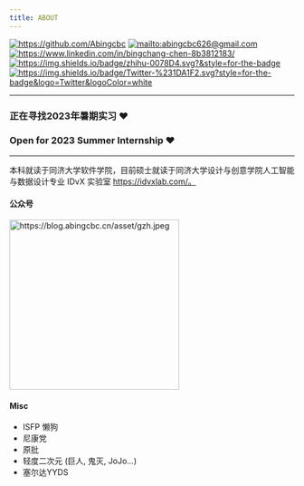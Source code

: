 ```yaml
---
title: ABOUT
---
```

[<img src="https://img.shields.io/badge/github-%23121011.svg?style=for-the-badge&amp;logo=github&amp;logoColor=white" alt="https://github.com/Abingcbc" style="display:inline">](https://github.com/Abingcbc) [<img src="https://img.shields.io/badge/Gmail-D14836?style=for-the-badge&amp;logo=gmail&amp;logoColor=white" alt="mailto:abingcbc626@gmail.com" style="display:inline">](mailto:abingcbc626@gmail.com) [<img src="https://img.shields.io/badge/linkedin-%230077B5.svg?style=for-the-badge&amp;logo=linkedin&amp;logoColor=white" alt="https://www.linkedin.com/in/bingchang-chen-8b3812183/" style="display:inline">](https://www.linkedin.com/in/bingchang-chen-8b3812183/) [<img src="https://img.shields.io/badge/zhihu-0078D4.svg?&style=for-the-badge" alt="https://img.shields.io/badge/zhihu-0078D4.svg?&style=for-the-badge" style="display:inline">](https://www.zhihu.com/people/llll-48-29)[<img src="https://img.shields.io/badge/Twitter-%231DA1F2.svg?style=for-the-badge&logo=Twitter&logoColor=white" alt="https://img.shields.io/badge/Twitter-%231DA1F2.svg?style=for-the-badge&logo=Twitter&logoColor=white" style="display:inline">](https://img.shields.io/badge/Twitter-%231DA1F2.svg?style=for-the-badge&logo=Twitter&logoColor=white)
<hr>

### 正在寻找2023年暑期实习 ❤️
### Open for 2023 Summer Internship ❤️

<hr>

本科就读于同济大学软件学院，目前硕士就读于同济大学设计与创意学院人工智能与数据设计专业 IDvX 实验室 https://idvxlab.com/。

#### 公众号

<img src="https://blog.abingcbc.cn/asset/gzh.jpeg" alt="https://blog.abingcbc.cn/asset/gzh.jpeg" style="width:300px;margin:0 auto">

#### Misc

- ISFP 懒狗
- 尼康党
- 原批
- 轻度二次元 (巨人, 鬼灭, JoJo...)
- 塞尔达YYDS

